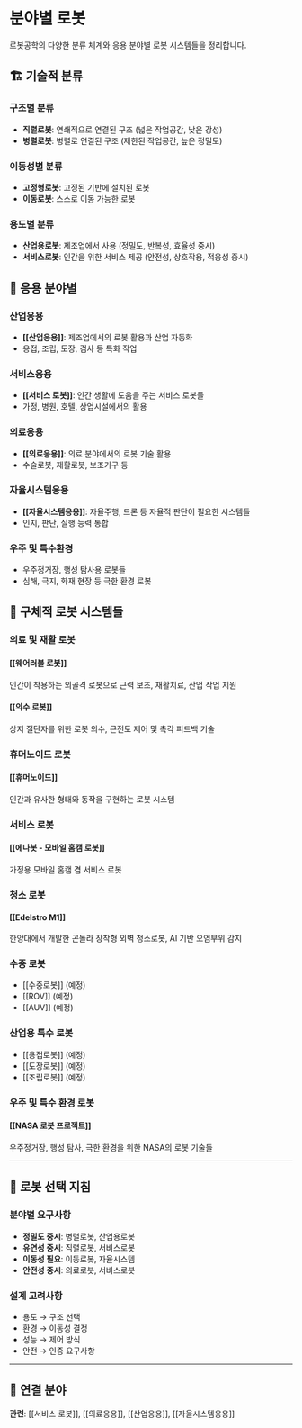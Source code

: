 # 분야별 로봇

로봇공학의 다양한 분류 체계와 응용 분야별 로봇 시스템들을 정리합니다.

## 🏗️ 기술적 분류

### 구조별 분류
- **직렬로봇**: 연쇄적으로 연결된 구조 (넓은 작업공간, 낮은 강성)
- **병렬로봇**: 병렬로 연결된 구조 (제한된 작업공간, 높은 정밀도)

### 이동성별 분류  
- **고정형로봇**: 고정된 기반에 설치된 로봇
- **이동로봇**: 스스로 이동 가능한 로봇

### 용도별 분류
- **산업용로봇**: 제조업에서 사용 (정밀도, 반복성, 효율성 중시)
- **서비스로봇**: 인간을 위한 서비스 제공 (안전성, 상호작용, 적응성 중시)

## 🏥 응용 분야별

### 산업응용
- **[[산업응용]]**: 제조업에서의 로봇 활용과 산업 자동화
- 용접, 조립, 도장, 검사 등 특화 작업

### 서비스응용  
- **[[서비스 로봇]]**: 인간 생활에 도움을 주는 서비스 로봇들
- 가정, 병원, 호텔, 상업시설에서의 활용

### 의료응용
- **[[의료응용]]**: 의료 분야에서의 로봇 기술 활용
- 수술로봇, 재활로봇, 보조기구 등

### 자율시스템응용
- **[[자율시스템응용]]**: 자율주행, 드론 등 자율적 판단이 필요한 시스템들
- 인지, 판단, 실행 능력 통합

### 우주 및 특수환경
- 우주정거장, 행성 탐사용 로봇들
- 심해, 극지, 화재 현장 등 극한 환경 로봇

## 🤖 구체적 로봇 시스템들

### 의료 및 재활 로봇

#### [[웨어러블 로봇]]
인간이 착용하는 외골격 로봇으로 근력 보조, 재활치료, 산업 작업 지원

#### [[의수 로봇]]
상지 절단자를 위한 로봇 의수, 근전도 제어 및 촉각 피드백 기술

### 휴머노이드 로봇

#### [[휴머노이드]]
인간과 유사한 형태와 동작을 구현하는 로봇 시스템

### 서비스 로봇

#### [[에나봇 - 모바일 홈캠 로봇]]
가정용 모바일 홈캠 겸 서비스 로봇

### 청소 로봇

#### [[Edelstro M1]]
한양대에서 개발한 곤돌라 장착형 외벽 청소로봇, AI 기반 오염부위 감지

### 수중 로봇
- [[수중로봇]] (예정)
- [[ROV]] (예정)
- [[AUV]] (예정)

### 산업용 특수 로봇
- [[용접로봇]] (예정)
- [[도장로봇]] (예정)
- [[조립로봇]] (예정)

### 우주 및 특수 환경 로봇

#### [[NASA 로봇 프로젝트]]
우주정거장, 행성 탐사, 극한 환경을 위한 NASA의 로봇 기술들

---

## 🎯 로봇 선택 지침

### 분야별 요구사항
- **정밀도 중시**: 병렬로봇, 산업용로봇 
- **유연성 중시**: 직렬로봇, 서비스로봇
- **이동성 필요**: 이동로봇, 자율시스템
- **안전성 중시**: 의료로봇, 서비스로봇

### 설계 고려사항
- 용도 → 구조 선택
- 환경 → 이동성 결정  
- 성능 → 제어 방식
- 안전 → 인증 요구사항

---

## 🔗 연결 분야
**관련**: [[서비스 로봇]], [[의료응용]], [[산업응용]], [[자율시스템응용]]